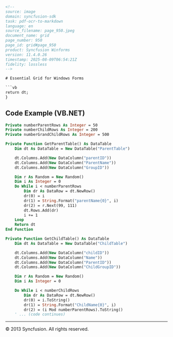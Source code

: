 ```html
<!--
source: image
domain: syncfusion-sdk
task: pdf-ocr-to-markdown
language: en
source_filename: page_950.jpeg
document_name: grid
page_number: 950
page_id: grid#page_950
product: Syncfusion Winforms
version: 11.4.0.26
timestamp: 2025-08-09T06:54:21Z
fidelity: lossless
-->

# Essential Grid for Windows Forms

```vb
return dt;
}
```

## Code Example (VB.NET)

```vb
Private numberParentRows As Integer = 50
Private numberChildRows As Integer = 200
Private numberGrandChildRows As Integer = 500

Private Function GetParentTable() As DataTable
    Dim dt As DataTable = New DataTable("ParentTable")

    dt.Columns.Add(New DataColumn("parentID"))
    dt.Columns.Add(New DataColumn("ParentName"))
    dt.Columns.Add(New DataColumn("GroupID"))

    Dim r As Random = New Random()
    Dim i As Integer = 0
    Do While i < numberParentRows
        Dim dr As DataRow = dt.NewRow()
        dr(0) = i
        dr(1) = String.Format("parentName{0}", i)
        dr(2) = r.Next(99, 111)
        dt.Rows.Add(dr)
        i += 1
    Loop
    Return dt
End Function

Private Function GetChildTable() As DataTable
    Dim dt As DataTable = New DataTable("ChildTable")

    dt.Columns.Add(New DataColumn("childID"))
    dt.Columns.Add(New DataColumn("Name"))
    dt.Columns.Add(New DataColumn("ParentID"))
    dt.Columns.Add(New DataColumn("ChildGroupID"))

    Dim r As Random = New Random()
    Dim i As Integer = 0

    Do While i < numberChildRows
        Dim dr As DataRow = dt.NewRow()
        dr(0) = i.ToString()
        dr(1) = String.Format("ChildName{0}", i)
        dr(2) = (i Mod numberParentRows).ToString()
    ' ... (code continues)
```

--- 

© 2013 Syncfusion. All rights reserved.

<!-- tags: [syncfusion, winforms, essential grid, code examples, vb.net, data table, parent-child relationship, random data generation, api reference] keywords: [numberParentRows, numberChildRows, numberGrandChildRows, GetParentTable, GetChildTable, DataTable, DataRow, Random, String.Format, mod operator] -->
```